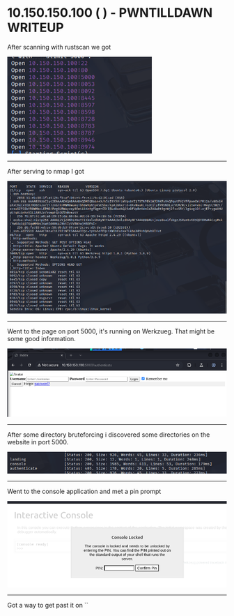 # 10.150.150.100 ( ) - PWNTILLDAWN WRITEUP

After scanning with rustscan we got

![alt text](images/rustscan.png)

---

After serving to nmap I got 

![alt text](images/nmap.png)

---

Went to the page on port 5000, it's running on Werkzueg. That might be some good information.

![alt text](<images/5000 mainpage.png>)

---

After some directory bruteforcing i discovered some directories on the website in port 5000.

![alt text](images/fuffing.png)

---

Went to the console application and met a pin prompt

![alt text](images/consolepin.png)

---
Got a way to get past it on ``


